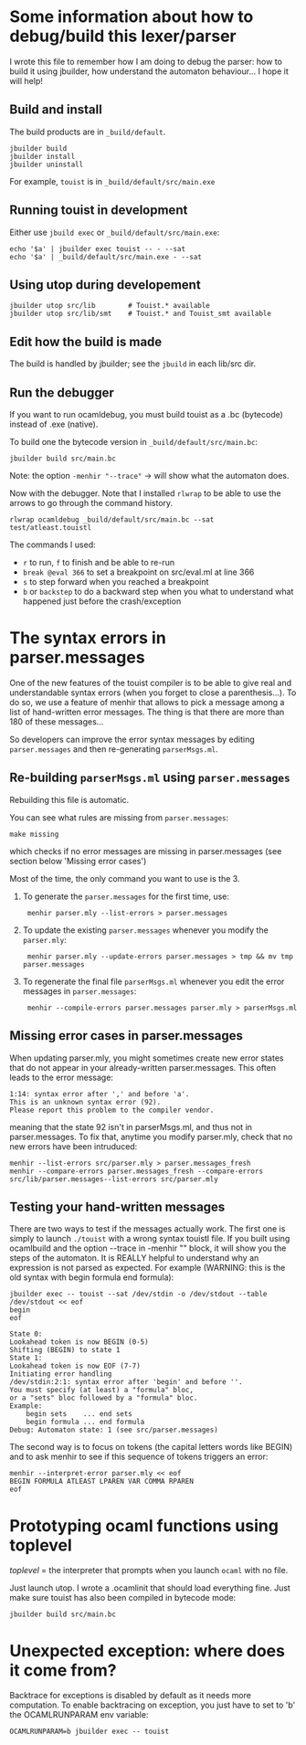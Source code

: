 Some information about how to debug/build this lexer/parser
===========================================================
I wrote this file to remember how I am doing to debug the parser: how to
build it using jbuilder, how understand the automaton behaviour... I hope
it will help!

## Build and install ##

The build products are in `_build/default`.

    jbuilder build
    jbuilder install
    jbuilder uninstall

For example, `touist` is in `_build/default/src/main.exe`

## Running touist in development ##

Either use `jbuild exec` or `_build/default/src/main.exe`:

    echo '$a' | jbuilder exec touist -- - --sat
    echo '$a' | _build/default/src/main.exe - --sat

## Using utop during developement ##

    jbuilder utop src/lib        # Touist.* available
    jbuilder utop src/lib/smt    # Touist.* and Touist_smt available

## Edit how the build is made ##
The build is handled by jbuilder; see the `jbuild` in each lib/src dir.

## Run the debugger ##

If you want to run ocamldebug, you must build touist as a .bc (bytecode)
instead of .exe (native).

To build one the bytecode version in `_build/default/src/main.bc`:

    jbuilder build src/main.bc

Note: the option `-menhir "--trace"` -> will show what the automaton does.

Now with the debugger. Note that I installed `rlwrap` to be able to use the
arrows to go through the command history.

    rlwrap ocamldebug _build/default/src/main.bc --sat test/atleast.touistl

The commands I used:
- `r` to run, `f` to finish and be able to re-run
- `break @eval 366` to set a breakpoint on src/eval.ml at line 366
- `s` to step forward when you reached a breakpoint
- `b` or `backstep` to do a backward step when you what to understand what
  happened just before the crash/exception



The syntax errors in parser.messages
====================================
One of the new features of the touist compiler is to be able to give real
and understandable syntax errors (when you forget to close a parenthesis...).
To do so, we use a feature of menhir that allows to pick a message among a
list of hand-written error messages. The thing is that there are more than
180 of these messages...

So developers can improve the error syntax messages by editing
`parser.messages` and then re-generating `parserMsgs.ml`.


## Re-building `parserMsgs.ml` using `parser.messages` ##

Rebuilding this file is automatic.

You can see what rules are missing from `parser.messages`:

    make missing

which checks if no error messages are missing in parser.messages
(see section below 'Missing error cases')

Most of the time, the only command you want to use is the 3.

1. To generate the `parser.messages` for the first time, use:

        menhir parser.mly --list-errors > parser.messages

2. To update the existing `parser.messages` whenever you modify the `parser.mly`:

        menhir parser.mly --update-errors parser.messages > tmp && mv tmp parser.messages

3. To regenerate the final file `parserMsgs.ml` whenever you edit the error
messages in `parser.messages`:

        menhir --compile-errors parser.messages parser.mly > parserMsgs.ml

## Missing error cases in parser.messages
When updating parser.mly, you might sometimes create new error states
that do not appear in your already-written parser.messages.
This often leads to the error message:
```
1:14: syntax error after ',' and before 'a'.
This is an unknown syntax error (92).
Please report this problem to the compiler vendor.
```
meaning that the state 92 isn't in parserMsgs.ml, and thus not in
parser.messages. To fix that, anytime you modify parser.mly, check that
no new errors have been intruduced:

```
menhir --list-errors src/parser.mly > parser.messages_fresh
menhir --compare-errors parser.messages_fresh --compare-errors src/lib/parser.messages--list-errors src/parser.mly
```

## Testing your hand-written messages ##
There are two ways to test if the messages actually work. The first one
is simply to launch `./touist` with a wrong syntax touistl file. If you built
using ocamlbuild and the option --trace in -menhir "" block, it will show you
the steps of the automaton. It is REALLY helpful to understand why an expression
is not parsed as expected. For example (WARNING: this is the old syntax with
begin formula end formula):

```
jbuilder exec -- touist --sat /dev/stdin -o /dev/stdout --table /dev/stdout << eof
begin
eof

State 0:
Lookahead token is now BEGIN (0-5)
Shifting (BEGIN) to state 1
State 1:
Lookahead token is now EOF (7-7)
Initiating error handling
/dev/stdin:2:1: syntax error after 'begin' and before ''.
You must specify (at least) a "formula" bloc,
or a "sets" bloc followed by a "formula" bloc.
Example:
    begin sets    ... end sets
    begin formula ... end formula
Debug: Automaton state: 1 (see src/parser.messages)
```

The second way is to focus on tokens (the capital letters words like BEGIN)
and to ask menhir to see if this sequence of tokens triggers an error:

```
menhir --interpret-error parser.mly << eof
BEGIN FORMULA ATLEAST LPAREN VAR COMMA RPAREN
eof
```


Prototyping ocaml functions using toplevel
==========================================
*toplevel* = the interpreter that prompts when you launch `ocaml` with no file.

Just launch utop. I wrote a .ocamlinit that should load everything fine.
Just make sure touist has also been compiled in bytecode mode:

    jbuilder build src/main.bc

Unexpected exception: where does it come from?
=============================================
Backtrace for exceptions is disabled by default as it needs more computation.
To enable backtracing on exception, you just have to set to 'b' the
OCAMLRUNPARAM env variable:

    OCAMLRUNPARAM=b jbuilder exec -- touist
